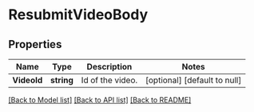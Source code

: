 # ResubmitVideoBody

## Properties
Name | Type | Description | Notes
------------ | ------------- | ------------- | -------------
**VideoId** | **string** | Id of the video. | [optional] [default to null]

[[Back to Model list]](../README.md#documentation-for-models) [[Back to API list]](../README.md#documentation-for-api-endpoints) [[Back to README]](../README.md)


